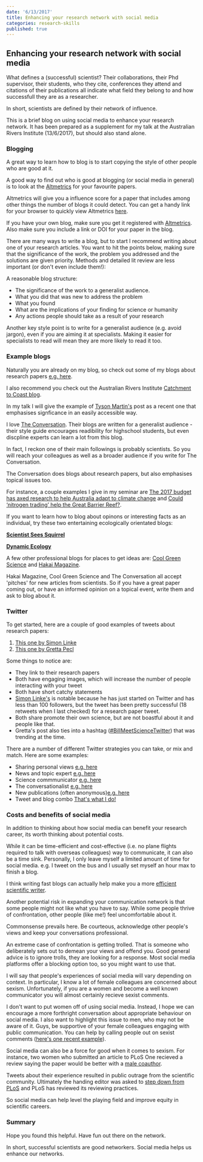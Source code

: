 ```yaml
---
date: '6/13/2017'
title: Enhancing your research network with social media
categories: research-skills
published: true
---
```


## Enhancing your research network with social media

What defines a (successful) scientist? Their collaborations, their Phd supervisor, their students, who they cite, conferences they attend and  citations of their publications all indicate what field they belong to and how successfull they are as a researcher.

In short, scientists are defined by their network of influence.

This is a brief blog on using social media to enhance your research network. It has been prepared as a supplement for my talk at the Australian Rivers Institute (13/6/2017), but should also stand alone.

### Blogging

A great way to learn how to blog is to start copying the style of other people who are good at it.

A good way to find out who is good at blogging (or social media in general) is to look at the [Altmetrics](https://www.altmetric.com) for your favourite papers.

Altmetrics will give you a influence score for a paper that includes among other things the number of blogs it could detect. You can get a handy link for your browser to quickly view Altmetrics [here](https://www.altmetric.com/products/free-tools/bookmarklet/).

If you have your own blog, make sure you get it registered with [Altmetrics](https://help.altmetric.com/support/solutions/articles/6000060979-how-do-i-ensure-that-my-blog-posts-are-picked-up-by-altmetric-).  Also make sure you include a link or DOI for your paper in the blog.

There are many ways to write a blog, but to start I recommend writing about one of your research articles. You want to hit the points below, making sure that the significance of the work, the problem you addressed and the solutions are given priority. Methods and detailed lit review are less important (or don't even include them!):

A reasonable blog structure:

- The significance of the work to a generalist audience.
- What you did that was new to address the problem
- What you found
- What are the implications of your finding for science or humanity
- Any actions people should take as a result of your research

Another key style point is to write for a generalist audience (e.g. avoid jargon), even if you are aiming it at specialists. Making it easier for specialists to read will mean they are more likely to read it too.

### Example blogs

Naturally you are already on my blog, so check out some of my blogs about research papers [e.g. here](http://www.seascapemodels.org/research/2017/05/30/migratory-species-climate-change.html).

I also recommend you check out the Australian Rivers Institute [Catchment to Coast blog](https://catchmenttocoast.wordpress.com/).

In my talk I will give the example of [Tyson Martin's](https://catchmenttocoast.wordpress.com/2017/04/11/reef-fishing/) post as a recent one that emphasises signficance in an easily accessible way.

I love [The Conversation](https://theconversation.com/au). Their blogs are written for a generalist audience - their style guide encourages readibility for highschool students, but even discpline experts can learn a lot from this blog.

In fact, I reckon one of their main followings is probably scientists. So you will reach your colleagues as well as a broader audience if you write for The Conversation.

The Conversation does blogs about research papers, but also emphasises topical issues too.

For instance, a couple examples I give in my seminar are [The 2017 budget has axed research to help Australia adapt to climate change](https://theconversation.com/the-2017-budget-has-axed-research-to-help-australia-adapt-to-climate-change-77477) and [Could ‘nitrogen trading’ help the Great Barrier Reef?](https://theconversation.com/could-nitrogen-trading-help-the-great-barrier-reef-60930).

If you want to learn how to blog about opinons or interesting facts as an individual, try these two entertaining ecologically orientated blogs:

[**Scientist Sees Squirrel**](https://scientistseessquirrel.wordpress.com/)

[**Dynamic Ecology**](https://dynamicecology.wordpress.com/)

A few other professional blogs for places to get ideas are: [Cool Green Science](http://blog.nature.org/science/) and [Hakai Magazine](https://www.hakaimagazine.com/).

Hakai Magazine, Cool Green Science and The Conversation all accept 'pitches' for new articles from scientists. So if you have a great paper coming out, or have an informed opinion on a topical event, write them and ask to blog about it.

### Twitter

To get started, here are a couple of good examples of tweets about research papers:
1. [This one by Simon Linke](https://twitter.com/DocSlinky/status/872608867359768577
)
2. [This one by Gretta Pecl](https://twitter.com/GrettaPecl/status/865856218211930113
)

Some things to notice are:

- They link to their research papers
- Both have engaging images, which will increase the number of people interacting with your tweet
- Both have short catchy statements
- [Simon Linke's](https://twitter.com/DocSlinky) is notable because he has just started on Twitter and has less than 100 followers, but the tweet has been pretty successful (18 retweets when I last checked) for a research paper tweet.
- Both share promote their own science, but are not boastful about it and people like that.
- Gretta's post also ties into a hashtag ([#BillMeetScienceTwitter](https://twitter.com/hashtag/BillMeetScienceTwitter?src=hash)) that was trending at the time.

There are a number of different Twitter strategies you can take, or mix and match.  Here are some examples:

- Sharing personal views [e.g. here](https://twitter.com/RallidaeRule)
- News and topic expert [e.g. here](https://twitter.com/TrevorABranch/status/874123067324153856)
- Science commmunicator [e.g. here](https://twitter.com/JacquelynGill)
- The conversationalist [e.g. here](https://twitter.com/RallidaeRule/status/873259176591601664)
- New publications (often anonymous)[e.g. here](https://twitter.com/remotelysense)
- Tweet and blog combo [That's what I do!](https://twitter.com/bluecology/status/874371959382867969)

### Costs and benefits of social media

In addition to thinking about how social media can benefit your research career, its worth thinking about potential costs.

While it can be time-efficient and cost-effective (i.e. no plane flights required to talk with overseas colleagues) way to communicate, it can also be a time sink. Personally, I only leave myself a limited amount of time for social media. e.g. I tweet on the bus and I usually set myself an hour max to finish a blog.

I think writing fast blogs can actually help make you a more [efficient scientific writer](http://www.seascapemodels.org/research/2016/07/25/write-like-a-runner.html).

Another potential risk in expanding your communication network is that some people might not like what you have to say. While some people thrive of confrontation, other people (like me!) feel uncomfortable about it.

Commonsense prevails here. Be courteous, acknowledge other people's views and keep your conversations professional.

An extreme case of confrontation is getting trolled. That is someone who deliberately sets out to demean your views and offend you. Good general advice is to ignore trolls, they are looking for a response. Most social media platforms offer a blocking option too, so you might want to use that.

I will say that people's experiences of social media will vary depending on context. In particular, I know a lot of female colleagues are concerned about sexism. Unfortunately, if you are a women and become a well known communicator you will almost certainly recieve sexist comments.

I don't want to put women off of using social media. Instead, I hope we can encourage a more forthright conversation about appropriate behaviour on social media. I also want to highlight this issue to men, who may not be aware of it. Guys, be supportive of your female colleagues engaging with public communication. You can help by calling people out on sexist comments ([here's one recent example](https://twitter.com/TrevorABranch/status/872551407592718336)).

Social media can also be a force for good when it comes to sexism. For instance, two women who submitted an article to PLoS One recieved a review saying the paper would be better with a [male coauthor](https://twitter.com/FionaIngleby/status/593408243772297216).

Tweets about their experience resulted in public outrage from the scientific community. Ultimately the handing editor was asked to [step down from PLoS](http://www.sciencemag.org/news/2015/05/plos-one-ousts-reviewer-editor-after-sexist-peer-review-storm) and PLoS has reviewed its reviewing practices.

So social media can help level the playing field and improve equity in  scientific careers.

### Summary
Hope you found this helpful. Have fun out there on the network.

In short, successful scientists are good networkers. Social media helps us enhance our networks.
